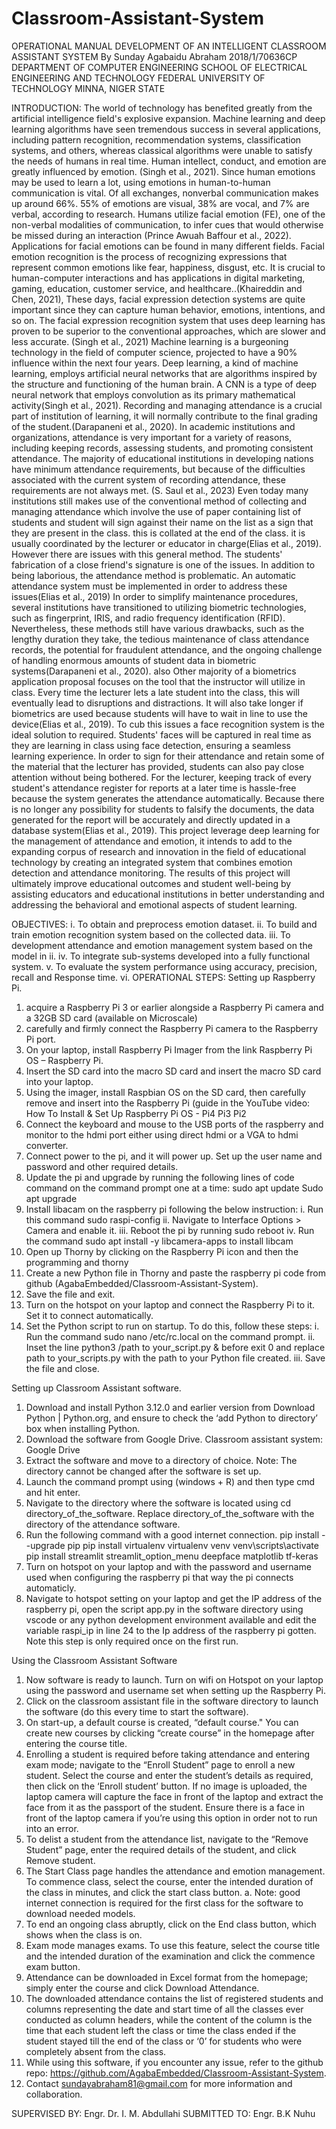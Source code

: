 # Classroom-Assistant-System 
OPERATIONAL MANUAL
DEVELOPMENT OF AN INTELLIGENT CLASSROOM ASSISTANT SYSTEM 
 By
Sunday Agabaidu Abraham 2018/1/70636CP
DEPARTMENT OF COMPUTER ENGINEERING
SCHOOL OF ELECTRICAL ENGINEERING AND TECHNOLOGY
FEDERAL UNIVERSITY OF TECHNOLOGY MINNA, NIGER STATE

 
INTRODUCTION: The world of technology has benefited greatly from the artificial intelligence field's explosive expansion. Machine learning and deep learning algorithms have seen tremendous success in several applications, including pattern recognition, recommendation systems, classification systems, and others, whereas classical algorithms were unable to satisfy the needs of humans in real time. Human intellect, conduct, and emotion are greatly influenced by emotion. (Singh et al., 2021). Since human emotions may be used to learn a lot, using emotions in human-to-human communication is vital. Of all exchanges, nonverbal communication makes up around 66%. 55% of emotions are visual, 38% are vocal, and 7% are verbal, according to research. Humans utilize facial emotion (FE), one of the non-verbal modalities of communication, to infer cues that would otherwise be missed during an interaction (Prince Awuah Baffour et al., 2022).  Applications for facial emotions can be found in many different fields. Facial emotion recognition is the process of recognizing expressions that represent common emotions like fear, happiness, disgust, etc. It is crucial to human-computer interactions and has applications in digital marketing, gaming, education, customer service, and healthcare..(Khaireddin and Chen, 2021), These days, facial expression detection systems are quite important since they can capture human behavior, emotions, intentions, and so on. The facial expression recognition system that uses deep learning has proven to be superior to the conventional approaches, which are slower and less accurate. (Singh et al., 2021) Machine learning is a burgeoning technology in the field of computer science, projected to have a 90% influence within the next four years. Deep learning, a kind of machine learning, employs artificial neural networks that are algorithms inspired by the structure and functioning of the human brain. A CNN  is a type of deep neural network that employs convolution as its primary mathematical activity(Singh et al., 2021).
Recording and managing attendance is a crucial part of institution of learning, it will normally contribute to the final grading of the student.(Darapaneni et al., 2020). In academic institutions and organizations, attendance is very important for a variety of reasons, including keeping records, assessing students, and promoting consistent attendance. The majority of educational institutions in developing nations have minimum attendance requirements, but because of the difficulties associated with the current system of recording attendance, these requirements are not always met. (S. Saul et al., 2023) Even today many institutions still makes use of the conventional method of collecting and managing attendance which involve the use of paper containing list of students and student will sign against their name on the list as a sign that they are present in the class. this is collated at the end of the class. it is usually coordinated by the lecturer or educator in charge(Elias et al., 2019). However there are issues with this general method. The students' fabrication of a close friend's signature is one of the issues. In addition to being laborious, the attendance method is problematic. An automatic attendance system must be implemented in order to address these issues(Elias et al., 2019) In order to simplify maintenance procedures, several institutions have transitioned to utilizing biometric technologies, such as fingerprint, IRIS, and radio frequency identification (RFID). Nevertheless, these methods still have various drawbacks, such as the lengthy duration they take, the tedious maintenance of class attendance records, the potential for fraudulent attendance, and the ongoing challenge of handling enormous amounts of student data in biometric systems(Darapaneni et al., 2020). also Other majority of a biometrics application proposal focuses on the tool that the instructor will utilize in class. Every time the lecturer lets a late student into the class, this will eventually lead to disruptions and distractions. It will also take longer if biometrics are used because students will have to wait in line to use the device(Elias et al., 2019). To cub this issues a face recognition system is the ideal solution to required. Students' faces will be captured in real time as they are learning in class using face detection, ensuring a seamless learning experience. In order to sign for their attendance and retain some of the material that the lecturer has provided, students can also pay close attention without being bothered. For the lecturer, keeping track of every student's attendance register for reports at a later time is hassle-free because the system generates the attendance automatically. Because there is no longer any possibility for students to falsify the documents, the data generated for the report will be accurately and directly updated in a database system(Elias et al., 2019).
This project leverage deep learning for the management of attendance and emotion, it intends to add to the expanding corpus of research and innovation in the field of educational technology by creating an integrated system that combines emotion detection and attendance monitoring. The results of this project will ultimately improve educational outcomes and student well-being by assisting educators and educational institutions in better understanding and addressing the behavioral and emotional aspects of student learning. 

OBJECTIVES:
i.	To obtain and preprocess emotion dataset.
ii.	To build and train emotion recognition system based on the collected data.
iii.	To development attendance and emotion management system based on the model in ii.
iv.	To integrate sub-systems developed into a fully functional system.
v.	To evaluate the system performance using accuracy, precision, recall and Response time.
vi.	
OPERATIONAL STEPS:
Setting up Raspberry Pi.
1.	acquire a Raspberry Pi 3 or earlier alongside a Raspberry Pi camera and a 32GB SD card (available on Microscale)
2.	carefully and firmly connect the Raspberry Pi camera to the Raspberry Pi port.
3.	On your laptop, install Raspberry Pi Imager from the link Raspberry Pi OS – Raspberry Pi.
4.	Insert the SD card into the macro SD card and insert the macro SD card into your laptop.
5.	Using the imager, install Raspbian OS on the SD card, then carefully remove and insert into the Raspberry Pi (guide in the YouTube video: How To Install & Set Up Raspberry Pi OS - Pi4 Pi3 Pi2
6.	Connect the keyboard and mouse to the USB ports of the raspberry and monitor to the hdmi port either using direct hdmi or a VGA to hdmi converter.
7.	Connect power to the pi, and it will power up. Set up the user name and password and other required details.
8.	Update the pi and upgrade by running the following lines of code command on the command prompt one at a time:
sudo apt update
Sudo apt upgrade
9.	Install libacam on the raspberry pi following the below instruction:
i.	Run this command sudo raspi-config
ii.	Navigate to Interface Options > Camera and enable it.
iii.	Reboot the pi by running sudo reboot
iv.	Run the command sudo apt install -y libcamera-apps to install libcam
9.	Open up Thorny by clicking on the Raspberry Pi icon and then the programming and thorny
1.	Create a new Python file in Thorny and paste the raspberry pi code from github (AgabaEmbedded/Classroom-Assistant-System).
10.	Save the file and exit.
11.	Turn on the hotspot on your laptop and connect the Raspberry Pi to it. Set it to connect automatically.
12.	Set the Python script to run on startup. To do this, follow these steps: 
i.	Run the command sudo nano /etc/rc.local on the command prompt.
ii.	Inset the line python3 /path to your_script.py & before exit 0 and replace path to your_scripts.py with the path to your Python file created.
iii.	Save the file and close.


Setting up Classroom Assistant software.
1.	Download and install Python 3.12.0 and earlier version from Download Python | Python.org, and ensure to check the ‘add Python to directory’ box when installing Python.
2.	Download the software from Google Drive. Classroom assistant system: Google Drive
3.	Extract the software and move to a directory of choice. Note: The directory cannot be changed after the software is set up.
4.	Launch the command prompt using (windows + R) and then type cmd and hit enter.
5.	Navigate to the directory where the software is located using cd directory_of_the_software. Replace directory_of_the_software with the directory of the attendance software.
6.	Run the following command with a good internet connection.
pip install --upgrade pip
pip install virtualenv
virtualenv venv
venv\scripts\activate
pip install streamlit streamlit_option_menu deepface matplotlib tf-keras
7.	Turn on hotspot on your laptop and with the password and username used when configuring the raspberry pi that way the pi connects automaticly.
8.	Navigate to hotspot setting on your laptop and get the IP address of the raspberry pi, open the script app.py  in the software directory using vscode or any python development environment available and edit the variable raspi_ip in line 24 to the Ip address of the raspberry pi gotten. Note this step is only required once on the first run.


Using the Classroom Assistant Software
1.	Now software is ready to launch. Turn on wifi on Hotspot on your laptop using the password and username set when setting up the Raspberry Pi.
2.	Click on the classroom assistant file in the software directory to launch the software (do this every time to start the software).
3.	On start-up, a default course is created, “default course." You can create new courses by clicking “create course” in the homepage after entering the course title.
4.	Enrolling a student is required before taking attendance and entering exam mode; navigate to the “Enroll Student” page to enroll a new student. Select the course and enter the student’s details as required, then click on the ‘Enroll student’ button. If no image is uploaded, the laptop camera will capture the face in front of the laptop and extract the face from it as the passport of the student. Ensure there is a face in front of the laptop camera if you’re using this option in order not to run into an error.
5.	To delist a student from the attendance list, navigate to the “Remove Student” page, enter the required details of the student, and click Remove student.
6.	The Start Class page handles the attendance and emotion management. To commence class, select the course, enter the intended duration of the class in minutes, and click the start class button. 
a.	Note: good internet connection is required for the first class for the software to download needed models.
7.	To end an ongoing class abruptly, click on the End class button, which shows when the class is on.
8.	Exam mode manages exams. To use this feature, select the course title and the intended duration of the examination and click the commence exam button.
9.	Attendance can be downloaded in Excel format from the homepage; simply enter the course and click Download Attendance.
10.	The downloaded attendance contains the list of registered students and columns representing the date and start time of all the classes ever conducted as column headers, while the content of the column is the time that each student left the class or time the class ended if the student stayed till the end of the class or ‘0’ for students who were completely absent from the class.
11.	While using this software, if you encounter any issue, refer to the github repo: https://github.com/AgabaEmbedded/Classroom-Assistant-System.
12.	Contact sundayabraham81@gmail.com for more information and collaboration.



SUPERVISED BY:		Engr. Dr. I. M. Abdullahi
SUBMITTED TO:		Engr. B.K Nuhu

